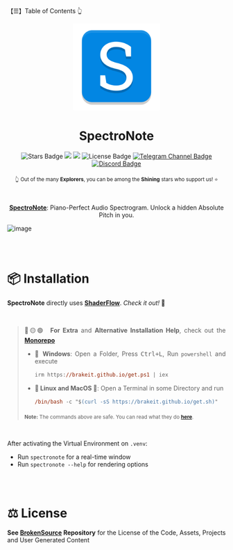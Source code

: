【☰】Table of Contents 👆

<div align="justify">

<div align="center">
  <img src="./SpectroNote/Resources/Images/SpectroNote.png" width="200">

  <h1>SpectroNote</h1>

  <img src="https://img.shields.io/github/stars/BrokenSource/SpectroNote?style=flat" alt="Stars Badge"/>
  <img src="https://img.shields.io/endpoint?url=https%3A%2F%2Fhits.dwyl.com%2FBrokenSource%2FSpectroNote.json%3Fshow%3Dunique&label=Visitors&color=blue"/>
  <img src="https://img.shields.io/endpoint?url=https%3A%2F%2Fhits.dwyl.com%2FBrokenSource%2FSpectroNote.json&label=Page%20Views&color=blue"/>
  <img src="https://img.shields.io/github/license/BrokenSource/SpectroNote?color=blue" alt="License Badge"/>
  <a href="https://t.me/brokensource">
    <img src="https://img.shields.io/badge/Telegram-Channel-blue?logo=telegram" alt="Telegram Channel Badge"/>
  </a>
  <a href="https://discord.gg/KjqvcYwRHm">
    <img src="https://img.shields.io/discord/1184696441298485370?label=Discord&color=blue" alt="Discord Badge"/>
  </a>

  <sub> 👆 Out of the many **Explorers**, you can be among the **Shining** stars who support us! ⭐️ </sub>

  <br>

  **[**SpectroNote**](https://github.com/BrokenSource/SpectroNote)**: Piano-Perfect Audio Spectrogram. Unlock a hidden Absolute Pitch in you.
</div>

![image](https://github.com/BrokenSource/SpectroNote/assets/29046864/23d2ab9f-0c02-45bd-89f0-d8e57b7d112b)

<br>
<br>

# 📦 Installation

**SpectroNote** directly uses [**ShaderFlow**](https://github.com/BrokenSource/ShaderFlow). _Check it out!_ 🚀

<br>

> 🔴🟡🟢&nbsp; **For Extra** and **Alternative Installation Help**, check out the [**Monorepo**](https://github.com/BrokenSource/BrokenSource#-running-from-the-source-code)
>
> - **💠 Windows**: Open a Folder, Press <kbd>Ctrl+L</kbd>, Run `powershell` and execute
>   ```ps
>   irm https://brakeit.github.io/get.ps1 | iex
>   ```
>
> - **🐧 Linux and MacOS 🍎**: Open a Terminal in some Directory and run
>   ```ps
>   /bin/bash -c "$(curl -sS https://brakeit.github.io/get.sh)"
>   ```
> <sub><b>Note:</b> The commands above are safe. You can read what they do <b><a href="https://github.com/Brakeit/brakeit.github.io">here</a></b>.</sub>

<br>

After activating the Virtual Environment on `.venv`:
- Run `spectronote` for a real-time window
- Run `spectronote --help` for rendering options

<br>
<br>

# ⚖️ License

**See [BrokenSource](https://github.com/BrokenSource/BrokenSource) Repository** for the License of the Code, Assets, Projects and User Generated Content

</div>
